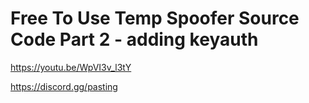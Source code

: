 # Free To Use Temp Spoofer Source Code Part 2 - adding keyauth

https://youtu.be/WpVI3v_l3tY

https://discord.gg/pasting
